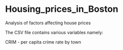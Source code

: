 # Housing_prices_in_Boston
Analysis of factors affecting house prices

The CSV file contains various variables namely:

CRIM - per capita crime rate by town
